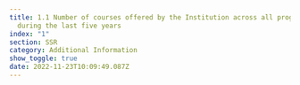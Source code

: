 ```yaml
---
title: 1.1 Number of courses offered by the Institution across all programs
  during the last five years
index: "1"
section: SSR
category: Additional Information
show_toggle: true
date: 2022-11-23T10:09:49.087Z
---
```


